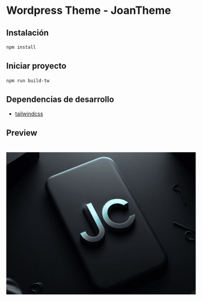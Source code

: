 # Wordpress Theme - JoanTheme

## Instalación
```sh
npm install
```

## Iniciar proyecto
```sh
npm run build-tw
```

## Dependencias de desarrollo
- [tailwindcss](https://github.com/tailwindlabs/tailwindcss)

## Preview
# ![jsPDF](./screenshot.png)